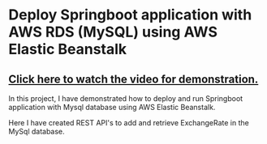 # Deploy Springboot application with AWS RDS (MySQL) using AWS Elastic Beanstalk

## [Click here to watch the video for demonstration.](https://youtu.be/wnUOJ3B6piY)

In this project, I have demonstrated how to deploy and run Springboot application with Mysql database using AWS Elastic Beanstalk. 

Here I have created REST API's to add and retrieve ExchangeRate in the MySql database.
